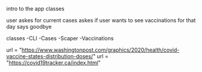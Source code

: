 intro to the app
classes




user askes for current cases
askes if user wants to see vaccinations for that day
says goodbye


classes
-CLI
-Cases
-Scaper
-Vaccinations 


url = "https://www.washingtonpost.com/graphics/2020/health/covid-vaccine-states-distribution-doses/"
url = "https://covid19tracker.ca/index.html"